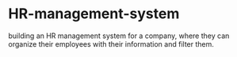 # HR-management-system
building an HR management system for a company, where they can organize their employees with their information and filter them.